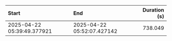 | Start                      | End                        |   Duration (s) |
|:---------------------------|:---------------------------|---------------:|
| 2025-04-22 05:39:49.377921 | 2025-04-22 05:52:07.427142 |        738.049 |